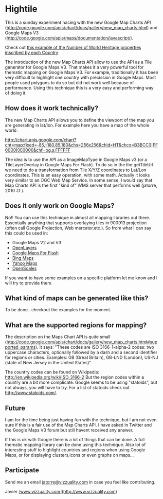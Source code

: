 # Hightile

This is a sunday experiment hacing with the new Google Map Charts API (http://code.google.com/apis/chart/docs/gallery/new_map_charts.html) and Google Maps V3 (http://code.google.com/apis/maps/documentation/javascript/).

Check out [this example of the Number of World Heritage properties inscribed by each Country](http://vizzuality.s3.amazonaws.com/gmapcharts/whs_by_country.html )

The introduction of the new Map Charts API allow to use the API as a Tile generator for Google Maps V3. That makes it a very powerful tool for thematic mapping on Google Maps V3. For example, traditionally it has been very difficult to highlight one country with precission in Google Maps. Most people used polygons to do so but did not work well because of performance. Using this technique this is a very easy and performing way of doing it.

## How does it work technically?

The new Map Charts API allows you to define the viewport of the map you are generating in lat/lon. For example here you have a map of the whole world: 

http://chart.apis.google.com/chart?cht=map:fixed=-85,-180,85,180&chs=256x256&chld=HT&chco=B3BCC0|FF0000|000000&chf=bg,s,FFFFFF

The idea is to use the API as a ImageMapType in Google Maps v3 (or a TileLayerOverlay in Google Maps For Flash). To do so in the the getTileUrl we need to do a transformation from Tile X/Y/Z coordinates to Lat/Lon coordinates. This is an easy operation, with some math. Actually it looks very similar to an OGC Web Map Service. In some sense, I would say that Map Charts API is the first "kind of" WMS server that performs well (jatorre, 2010 :D ).

## Does it only work on Google Maps?

No!! You can use this technique in almost all mapping libraries out there. Essentially anything that supports overlaying tiles in 900913 projection (often call Google Projection, Web mercator,etc.). So from what I can say this could be used in:

* Google Maps V2 and V3
* [OpenLayers](http://openlayers.org/)
* [Google Maps For Flash](http://code.google.com/apis/maps/documentation/flash/)
* [Bing Maps](http://www.microsoft.com/maps/developers/web.aspx)
* [Yahoo Maps](http://developer.yahoo.com/maps/)
* [OpenScales](http://openscales.org/)

If you want to have some examples on a specific platform let me know and I will try to provide them.

## What kind of maps can be generated like this?

To be done.. checkout the examples for the moment.

## What are the supported regions for mapping?

The description on the Maps Chart API is quite small (http://code.google.com/apis/chart/docs/gallery/new_map_charts.html#supported_params). It says: "These codes are ISO 3166-1-alpha-2 codes: two uppercase characters, optionally followed by a dash and a second identifier for regions or cities. Examples: GB (Great Britain), GB-LND (London), US-NJ (state of New Jersey in the United States)"

The country codes can be found on Wikipedia: http://en.wikipedia.org/wiki/ISO_3166-2 But the region codes within a country are a bit more complicate. Google seems to be using "statoids", but not always, you will have to try. For a list of statoids check out http://www.statoids.com/.

## Future

I am for the time being just having fun with the technique, but I am not even sure if this is a fair use of the Map Charts API. I have asked in Twitter and the Google Maps V3 forum but still havent received any answer.

If this is ok with Google there is a lot of things that can be done. A full thematic mapping library can be done using this technique. Also lot of interesting stuff to highlight countries and regions when using Google Maps, or for displaying clusters,icons or even graphs on maps...

## Participate

Send me an email [jatorre@vizzuality.com](mailto:jatorre@vizzuality.com) in case you feel like contributing.

Javier
[www.vizzuality.com](http://www.vizzuality.com)
